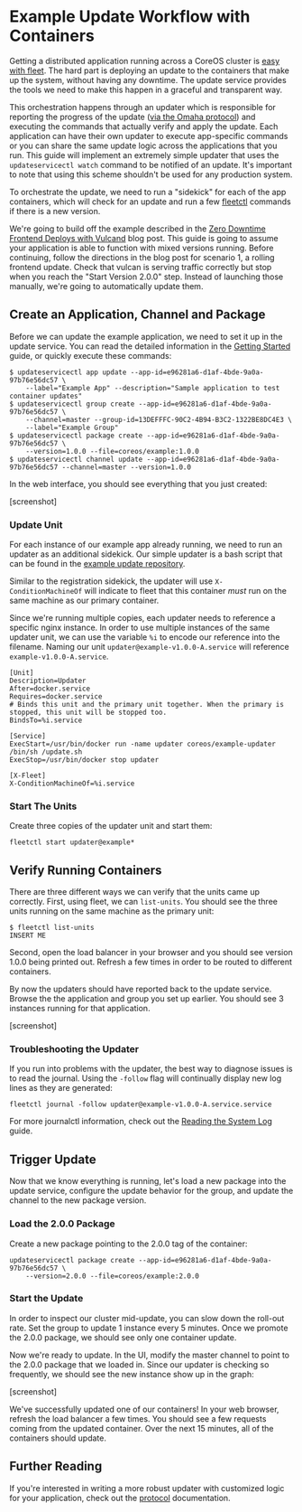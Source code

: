 # Example Update Workflow with Containers

Getting a distributed application running across a CoreOS cluster is [easy with fleet]({{site.url}}/docs/launching-containers/launching/fleet-example-deployment/). The hard part is deploying an update to the containers that make up the system, without having any downtime. The update service provides the tools we need to make this happen in a graceful and transparent way.

This orchestration happens through an updater which is responsible for reporting the progress of the update ([via the Omaha protocol](https://github.com/coreos/updateservicectl/blob/master/Documentation/protocol.md)) and executing the commands that actually verify and apply the update. Each application can have their own updater to execute app-specific commands or you can share the same update logic across the applications that you run. This guide will implement an extremely simple updater that uses the `updateservicectl watch` command to be notified of an update. It's important to note that using this scheme shouldn't be used for any production system.

To orchestrate the update, we need to run a "sidekick" for each of the app containers, which will check for an update and run a few [fleetctl]({{site.url}}/docs/launching-containers/launching/fleet-using-the-client/) commands if there is a new version.

We're going to build off the example described in the [Zero Downtime Frontend Deploys with Vulcand]() blog post. This guide is going to assume your application is able to function with mixed versions running. Before continuing, follow the directions in the blog post for scenario 1, a rolling frontend update. Check that vulcan is serving traffic correctly but stop when you reach the "Start Version 2.0.0" step. Instead of launching those manually, we're going to automatically update them.

## Create an Application, Channel and Package

Before we can update the example application, we need to set it up in the update service. You can read the detailed information in the [Getting Started]() guide, or quickly execute these commands:

```
$ updateservicectl app update --app-id=e96281a6-d1af-4bde-9a0a-97b76e56dc57 \
	--label="Example App" --description="Sample application to test container updates"
$ updateservicectl group create --app-id=e96281a6-d1af-4bde-9a0a-97b76e56dc57 \
	--channel=master --group-id=13DEFFFC-90C2-4B94-B3C2-1322BE8DC4E3 \
	--label="Example Group"
$ updateservicectl package create --app-id=e96281a6-d1af-4bde-9a0a-97b76e56dc57 \
	--version=1.0.0 --file=coreos/example:1.0.0
$ updateservicectl channel update --app-id=e96281a6-d1af-4bde-9a0a-97b76e56dc57 --channel=master --version=1.0.0
```

In the web interface, you should see everything that you just created:

[screenshot]

### Update Unit

For each instance of our example app already running, we need to run an updater as an additional sidekick. Our simple updater is a bash script that can be found in the [example update repository]().

Similar to the registration sidekick, the updater will use `X-ConditionMachineOf` will indicate to fleet that this container *must* run on the same machine as our primary container.

Since we're running multiple copies, each updater needs to reference a specific nginx instance. In order to use multiple instances of the same updater unit, we can use the variable `%i` to encode our reference into the filename. Naming our unit `updater@example-v1.0.0-A.service` will reference `example-v1.0.0-A.service`.

```
[Unit]
Description=Updater
After=docker.service
Requires=docker.service
# Binds this unit and the primary unit together. When the primary is stopped, this unit will be stopped too.
BindsTo=%i.service

[Service]
ExecStart=/usr/bin/docker run -name updater coreos/example-updater /bin/sh /update.sh
ExecStop=/usr/bin/docker stop updater

[X-Fleet]
X-ConditionMachineOf=%i.service
```

### Start The Units

Create three copies of the updater unit and start them:

```
fleetctl start updater@example*
```

## Verify Running Containers

There are three different ways we can verify that the units came up correctly. First, using fleet, we can `list-units`. You should see the three units running on the same machine as the primary unit:

```
$ fleetctl list-units
INSERT ME
```

Second, open the load balancer in your browser and you should see version 1.0.0 being printed out. Refresh a few times in order to be routed to different containers.

By now the updaters should have reported back to the update service. Browse the the application and group you set up earlier. You should see 3 instances running for that application.

[screenshot]

### Troubleshooting the Updater

If you run into problems with the updater, the best way to diagnose issues is to read the journal. Using the `-follow` flag will continually display new log lines as they are generated:

```
fleetctl journal -follow updater@example-v1.0.0-A.service.service
```

For more journalctl information, check out the [Reading the System Log]({{site.url}}/docs/cluster-management/debugging/reading-the-system-log/) guide.


## Trigger Update

Now that we know everything is running, let's load a new package into the update service, configure the update behavior for the group, and update the channel to the new package version.

### Load the 2.0.0 Package

Create a new package pointing to the 2.0.0 tag of the container:

```
updateservicectl package create --app-id=e96281a6-d1af-4bde-9a0a-97b76e56dc57 \
	--version=2.0.0 --file=coreos/example:2.0.0
```

### Start the Update

In order to inspect our cluster mid-update, you can slow down the roll-out rate. Set the group to update 1 instance every 5 minutes. Once we promote the 2.0.0 package, we should see only one container update.

Now we're ready to update. In the UI, modify the master channel to point to the 2.0.0 package that we loaded in. Since our updater is checking so frequently, we should see the new instance show up in the graph:

[screenshot]

We've successfully updated one of our containers! In your web browser, refresh the load balancer a few times. You should see a few requests coming from the updated container. Over the next 15 minutes, all of the containers should update.

## Further Reading

If you're interested in writing a more robust updater with customized logic for your application, check out the [protocol](protocol.md) documentation.
